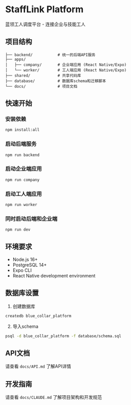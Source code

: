 # StaffLink Platform

蓝领工人调度平台 - 连接企业与技能工人

## 项目结构

```
├── backend/           # 统一的后端API服务
├── apps/              
│   ├── company/       # 企业端应用 (React Native/Expo)
│   └── worker/        # 工人端应用 (React Native/Expo)
├── shared/            # 共享代码库
├── database/          # 数据库schema和迁移脚本
└── docs/              # 项目文档
```

## 快速开始

### 安装依赖
```bash
npm install:all
```

### 启动后端服务
```bash
npm run backend
```

### 启动企业端应用
```bash
npm run company
```

### 启动工人端应用
```bash
npm run worker
```

### 同时启动后端和企业端
```bash
npm run dev
```

## 环境要求

- Node.js 16+
- PostgreSQL 14+
- Expo CLI
- React Native development environment

## 数据库设置

1. 创建数据库
```bash
createdb blue_collar_platform
```

2. 导入schema
```bash
psql -d blue_collar_platform -f database/schema.sql
```

## API文档

请查看 `docs/API.md` 了解API详情

## 开发指南

请查看 `docs/CLAUDE.md` 了解项目架构和开发规范